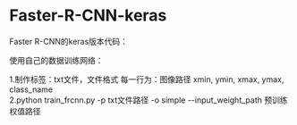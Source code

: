 # Faster-R-CNN-keras

Faster R-CNN的keras版本代码：

使用自己的数据训练网络：

1.制作标签：txt文件，文件格式 每一行为：图像路径 xmin, ymin, xmax, ymax, class_name       
2.python train_frcnn.py -p txt文件路径 -o simple --input_weight_path 预训练权值路径


